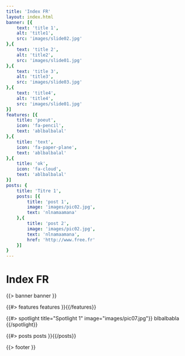 ```yaml
---
title: 'Index FR'
layout: index.html
banner: [{
    text: 'title 1',
    alt: 'title1',
    src: 'images/slide02.jpg'
},{
    text: 'title 2',
    alt: 'title2',
    src: 'images/slide01.jpg'
},{
    text: 'title 3',
    alt: 'title3',
    src: 'images/slide03.jpg'
},{
    text: 'title4',
    alt: 'title4',
    src: 'images/slide01.jpg'
}]
features: [{
    title: 'poeut',
    icon: 'fa-pencil',
    text: 'ablbalbalal'
},{
    title: 'text',
    icon: 'fa-paper-plane',
    text: 'ablbalbalal'
},{
    title: 'ok',
    icon: 'fa-cloud',
    text: 'ablbalbalal'
}]
posts: {
    title: 'Titre 1',
    posts: [{
        title: 'post 1',
        image: 'images/pic02.jpg',
        text: 'nlnamaamana'
    },{
        title: 'post 2',
        image: 'images/pic02.jpg',
        text: 'nlnamaamana',
        href: 'http://www.free.fr'
    }]
}
---
```


<h1>Index FR</h1>

{{> banner banner }}

{{#> features features }}{{/features}}

{{#> spotlight title="Spotlight 1" image="images/pic07.jpg"}}
blbalbabla
{{/spotlight}}

{{#> posts posts }}{{/posts}}

{{> footer }}


